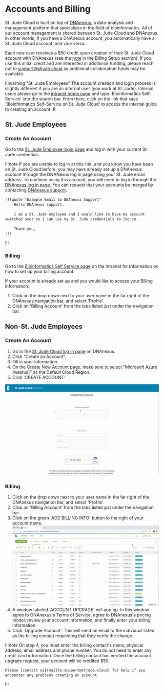 # Accounts and Billing

St. Jude Cloud is built on top of [DNAnexus](https://www.dnanexus.com/), a data-analysis and management platform that specializes in the field of bioinformatics. All of our account management is shared between St. Jude Cloud and DNAnexus. In other words, if you have a DNAnexus account, you automatically have a St. Jude Cloud account, and vice versa. 

Each new user receives a $50 credit upon creation of their St. Jude Cloud account with DNAnexus (see the [note](#billing-setup) in the Billing Setup section). If you use this initial credit and are interested in additional funding, please reach out to support@stjude.cloud as additional collaboration funds may be available.

!!!warning "St. Jude Employees"
    The account creation and login process is slightly different if you are an internal user (you work at St. Jude). Internal users please go to the [intranet home page](https://home.stjude.org) and type 'Bioinformatics Self-Service' into the search bar. From there, click on the link that says 'Bioinformatics Self-Service on St. Jude Cloud' to access the internal guide to creating an account.
!!!





## St. Jude Employees
### Create An Account

Go to the [St. Jude Employee login page](https://auth.stjude.org/SecureAuth61/) and log in with your current St. Jude credentials.

!!!note
    If you are unable to log in at this link, and you know you have been on St. Jude Cloud before, you may have already set up a DNAnexus account through the DNANexus log in page using your St. Jude email address. To continue using this account, you will need to log in through the [DNAnexus log in page](https://platform.dnanexus.com/login?client_id=sjcloudplatform). You can request that your accounts be merged by contacting [DNAnexus support](mailto:support@dnanexus.com).   


    !!!quote "Example Email to DNAnexus Support" 
        Hello DNAnexus support, 

        I am a St. Jude employee and I would like to have my account switched over so I can use my St. Jude credentials to log in. 

        Thank you, 
    !!!
!!!

### Billing 

Go to the [Bioinformatics Self Service page](https://home.stjude.org/computational-biology/Pages/bioinformatics-self-service-cloud.aspx) on the Intranet for information on how to set up your billing account.

If your account is already set up and you would like to access your Billing information: 

1. Click on the drop down next to your user name in the far right of the DNAnexus navigation bar, and select 'Profile'.
2. Click on 'Billing Account' from the tabs listed just under the navigation bar.


## Non-St. Jude Employees
### Create An Account

1. Go to the [St. Jude Cloud log in page](https://platform.dnanexus.com/register?client_id=sjcloudplatform) on DNAnexus.
2. Click "Create an Account".
3. Fill in your information.
4. On the Create New Account page, make sure to select "Microsoft Azure (westus)" as the Default Cloud Region.
5. Click 'CREATE ACCOUNT'

![](./create-DX-account.gif)

### Billing 

1. Click on the drop down next to your user name in the far right of the DNAnexus navigation bar, and select 'Profile'.
2. Click on 'Billing Account' from the tabs listed just under the navigation bar.
3. Click on the green 'ADD BILLING INFO' button to the right of your account name.
![](./DX-setup_billing_ext.gif)
4. A window labeled 'ACCOUNT UPGRADE' will pop up. In this window agree to DNAnexus's Terms of Service, agree to DNAnexus's pricing model, review your account information, and finally enter your billing information.
5. Click 'Upgrade Account'. This will send an email to the individual listed as the billing contact requesting that they verify the change.

!!!note 
    On step 4, you must enter the billing contact's name, physical address, email address and phone number. You do not need to enter any credit card information. Once the billing contact has verified the account upgrade request, your account will be credited $50.

    Please [contact us](mailto:support@stjude.cloud) for help if you encounter any problems creating an account.
!!!